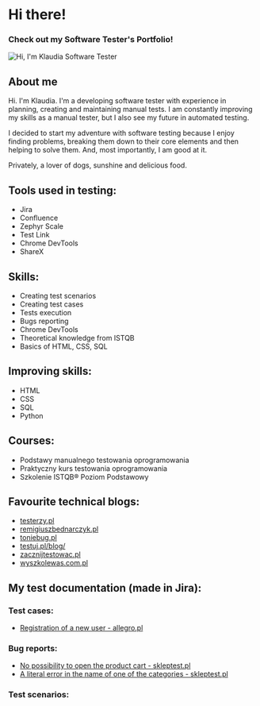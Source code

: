 # Hi there!
### Check out my Software Tester's Portfolio!
![Hi, I'm Klaudia  Software Tester](https://github.com/KlaudiaZietarska/portfolio/assets/135587581/7cff28fc-b182-45b4-bcbc-a7a7aa439ce9)
## About me
Hi. I'm Klaudia. I'm a developing software tester with experience in planning, creating and maintaining manual tests. I am constantly improving my skills as a manual tester, but I also see my future in automated testing. 

I decided to start my adventure with software testing because I enjoy finding problems, breaking them down to their core elements and then helping to solve them. And, most importantly, I am good at it.

Privately, a lover of dogs, sunshine and delicious food.

## Tools used in testing:
* Jira
* Confluence
* Zephyr Scale
* Test Link
* Chrome DevTools
* ShareX

## Skills:
* Creating test scenarios
* Creating test cases
* Tests execution
* Bugs reporting
* Chrome DevTools
* Theoretical knowledge from ISTQB
* Basics of HTML, CSS, SQL

## Improving skills:
* HTML
* CSS
* SQL
* Python

## Courses:
* Podstawy manualnego testowania oprogramowania
* Praktyczny kurs testowania oprogramowania
* Szkolenie ISTQB® Poziom Podstawowy

## Favourite technical blogs:
* [testerzy.pl](https://testerzy.pl/)
* [remigiuszbednarczyk.pl](https://remigiuszbednarczyk.pl/)
* [toniebug.pl](https://www.toniebug.pl/)
* [testuj.pl/blog/](https://testuj.pl/blog/)
* [zacznijtestowac.pl](http://zacznijtestowac.pl/)
* [wyszkolewas.com.pl](https://www.wyszkolewas.com.pl/)

## My test documentation (made in Jira):

### Test cases:
* [Registration of a new user - allegro.pl](https://docs.google.com/document/d/1OI-smFtcehv5dj3onsV1ZZfpNBLF7VnHSYIJ64Krg-o/edit?usp=sharing)

### Bug reports:
* [No possibility to open the product cart - skleptest.pl](https://docs.google.com/document/d/1UZ7b8g3_UBPLxydmTy-X9XghYnOG1SEKL7BsLpQ8qcg/edit?usp=sharing)
* [A literal error in the name of one of the categories - skleptest.pl](https://docs.google.com/document/d/17ujPNC0R7IFDO1T8K2N3n9Oo3IWQ3PZmEdAW4mO_XtI/edit?usp=sharing)

### Test scenarios:





